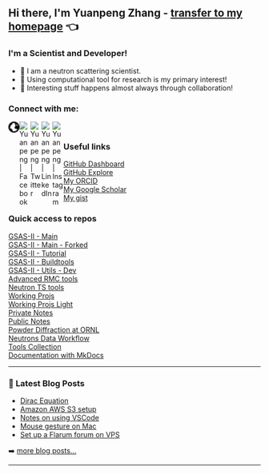 ## Hi there, I'm Yuanpeng Zhang - [transfer to my homepage][website] 👈

### I'm a Scientist and Developer!

- 🔭 I am a neutron scattering scientist.
- 🌱 Using computational tool for research is my primary interest!
- 👯 Interesting stuff happens almost always through collaboration!

### Connect with me:

[<img align="left" alt="iris2020.net" width="22px" src="https://raw.githubusercontent.com/iconic/open-iconic/master/svg/globe.svg" />][website]
[<img align="left" alt="Yuanpeng | Facebook" width="22px" src="https://cdn.jsdelivr.net/npm/simple-icons@v3/icons/facebook.svg" />][facebook]
[<img align="left" alt="Yuanpeng | Twitter" width="22px" src="https://cdn.jsdelivr.net/npm/simple-icons@v3/icons/twitter.svg" />][twitter]
[<img align="left" alt="Yuanpeng | LinkedIn" width="22px" src="https://cdn.jsdelivr.net/npm/simple-icons@v3/icons/linkedin.svg" />][linkedin]
[<img align="left" alt="Yuanpeng | Instagram" width="22px" src="https://cdn.jsdelivr.net/npm/simple-icons@v3/icons/instagram.svg" />][instagram]

<br />

### Useful links

[GitHub Dashboard](https://github.com)
<br />
[GitHub Explore](https://github.com/explore)
<br />
[My ORCID](https://orcid.org/0000-0003-4224-3361)
<br />
[My Google Scholar](https://scholar.google.com/citations?user=NgqIgO0AAAAJ&hl=en)
<br />
[My gist](https://gist.github.com/Kvieta1990)

### Quick access to repos

[GSAS-II - Main](https://github.com/AdvancedPhotonSource/GSAS-II)
<br />
[GSAS-II - Main - Forked](https://github.com/Kvieta1990/GSAS-II)
<br />
[GSAS-II - Tutorial](https://github.com/AdvancedPhotonSource/GSAS-II-tutorials)
<br />
[GSAS-II - Buildtools](https://github.com/AdvancedPhotonSource/GSAS-II-buildtools)
<br />
[GSAS-II - Utils - Dev](https://github.com/Kvieta1990/gsasii_dev)
<br />
[Advanced RMC tools](https://github.com/Kvieta1990/rmc_adv_tools)
<br />
[Neutron TS tools](https://github.com/Kvieta1990/neutron_ts_tools)
<br />
[Working Projs](https://github.com/Kvieta1990/Working_Proj)
<br />
[Working Projs Light](https://github.com/Kvieta1990/Working_Proj_LT)
<br />
[Private Notes](https://github.com/Kvieta1990/Notes/issues)
<br />
[Public Notes](https://github.com/Kvieta1990/Notes_Public/issues)
<br />
[Powder Diffraction at ORNL](https://github.com/Kvieta1990/ornl-pd)
<br />
[Neutrons Data Workflow](https://github.com/neutrons/data_workflow)
<br />
[Tools Collection](https://github.com/Kvieta1990/tools_collection)
<br />
[Documentation with MkDocs](https://github.com/Kvieta1990/mkdocs)

---

### 📕 Latest Blog Posts

<!-- BLOG-POST-LIST:START -->
- [Dirac Equation](https://iris2020.net/2024-05-25-dirac_equation/)
- [Amazon AWS S3 setup](https://iris2020.net/2024-03-16-aws_s3_notes/)
- [Notes on using VSCode](https://iris2020.net/2024-03-11-vscode_python_debugger/)
- [Mouse gesture on Mac](https://iris2020.net/2024-03-11-mac_mouse_gesture/)
- [Set up a Flarum forum on VPS](https://iris2020.net/2024-03-07-flarum_setup/)
<!-- BLOG-POST-LIST:END -->

➡️ [more blog posts...](https://www.iris2020.net/)

---
<!--
<img align="left" alt="codeSTACKr's GitHub Stats" src="https://github-readme-stats.codestackr.vercel.app/api?username=Kvieta1990&show_icons=true&hide_border=true" />
-->

[website]: https://me.iris-home.net/
[twitter]: https://twitter.com/ZhangYuanpeng
[facebook]: https://www.facebook.com/yuanpeng1990/
[instagram]: https://www.instagram.com/yuanpeng1990/
[linkedin]: https://www.linkedin.com/in/yuanpeng-zhang-11bb503a/

<!--
**Kvieta1990/Kvieta1990** is a ✨ _special_ ✨ repository because its `README.md` (this file) appears on your GitHub profile.

Here are some ideas to get you started:

- 🔭 I’m currently working on ...
- 🌱 I’m currently learning ...
- 👯 I’m looking to collaborate on ...
- 🤔 I’m looking for help with ...
- 💬 Ask me about ...
- 📫 How to reach me: ...
- 😄 Pronouns: ...
- ⚡ Fun fact: ...
-->
